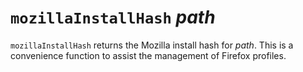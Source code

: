 # `mozillaInstallHash` *path*

`mozillaInstallHash` returns the Mozilla install hash for *path*. This is a
convenience function to assist the management of Firefox profiles.
